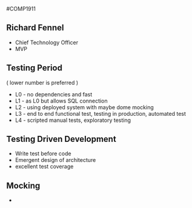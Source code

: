 #COMP1911
## Richard Fennel
- Chief Technology Officer
- MVP

## Testing Period
 ( lower number is preferred )
* L0 - no dependencies and fast
* L1 - as L0 but allows SQL connection
* L2 - using deployed system with maybe dome mocking
* L3 - end to end functional test, testing in production, automated test
* L4 - scripted manual tests, exploratory testing

## Testing Driven Development
- Write test before code
- Emergent design of architecture
- excellent test coverage

## Mocking
- 
